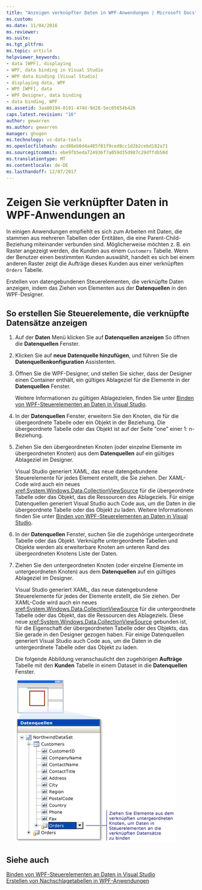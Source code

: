 ```yaml
---
title: "Anzeigen verknüpfter Daten in WPF-Anwendungen | Microsoft Docs"
ms.custom: 
ms.date: 11/04/2016
ms.reviewer: 
ms.suite: 
ms.tgt_pltfrm: 
ms.topic: article
helpviewer_keywords:
- data [WPF], displaying
- WPF, data binding in Visual Studio
- WPF data binding [Visual Studio]
- displaying data, WPF
- WPF [WPF], data
- WPF Designer, data binding
- data binding, WPF
ms.assetid: 3aa80194-0191-474d-9d28-5ec05654b426
caps.latest.revision: "16"
author: gewarren
ms.author: gewarren
manager: ghogen
ms.technology: vs-data-tools
ms.openlocfilehash: acd88eb0d4a485f01f9ced8cc1d2b2cebd182a71
ms.sourcegitcommit: ebe9fb5eda724936f7a059d35d987c29dffdb50d
ms.translationtype: MT
ms.contentlocale: de-DE
ms.lasthandoff: 12/07/2017
---
```

# <a name="display-related-data-in-wpf-applications"></a>Zeigen Sie verknüpfter Daten in WPF-Anwendungen an
In einigen Anwendungen empfiehlt es sich zum Arbeiten mit Daten, die stammen aus mehreren Tabellen oder Entitäten, die eine Parent-Child-Beziehung miteinander verbunden sind. Möglicherweise möchten z. B. ein Raster angezeigt werden, die Kunden aus einem `Customers` Tabelle. Wenn der Benutzer einen bestimmten Kunden auswählt, handelt es sich bei einem anderen Raster zeigt die Aufträge dieses Kunden aus einer verknüpften `Orders` Tabelle.

Erstellen von datengebundenen Steuerelementen, die verknüpfte Daten anzeigen, indem das Ziehen von Elementen aus der **Datenquellen** in den WPF-Designer.

## <a name="to-create-controls-that-display-related-records"></a>So erstellen Sie Steuerelemente, die verknüpfte Datensätze anzeigen

1. Auf der **Daten** Menü klicken Sie auf **Datenquellen anzeigen** So öffnen die **Datenquellen** Fenster.

2. Klicken Sie auf **neue Datenquelle hinzufügen**, und führen Sie die **Datenquellenkonfiguration** Assistenten.

3. Öffnen Sie die WPF-Designer, und stellen Sie sicher, dass der Designer einen Container enthält, ein gültiges Ablageziel für die Elemente in der **Datenquellen** Fenster.

     Weitere Informationen zu gültigen Ablagezielen, finden Sie unter [Binden von WPF-Steuerelementen an Daten in Visual Studio](../data-tools/bind-wpf-controls-to-data-in-visual-studio.md).

4. In der **Datenquellen** Fenster, erweitern Sie den Knoten, die für die übergeordnete Tabelle oder ein Objekt in der Beziehung. Die übergeordnete Tabelle oder das Objekt ist auf der Seite "one" einer 1: n-Beziehung.

5. Ziehen Sie den übergeordneten Knoten (oder einzelne Elemente im übergeordneten Knoten) aus dem **Datenquellen** auf ein gültiges Ablageziel im Designer.

     Visual Studio generiert XAML, das neue datengebundene Steuerelemente für jedes Element erstellt, die Sie ziehen. Der XAML-Code wird auch ein neues <xref:System.Windows.Data.CollectionViewSource> für die übergeordnete Tabelle oder das Objekt, das die Ressourcen des Ablageziels. Für einige Datenquellen generiert Visual Studio auch Code aus, um die Daten in die übergeordnete Tabelle oder das Objekt zu laden. Weitere Informationen finden Sie unter [Binden von WPF-Steuerelementen an Daten in Visual Studio](../data-tools/bind-wpf-controls-to-data-in-visual-studio.md).

6. In der **Datenquellen** Fenster, suchen Sie die zugehörige untergeordnete Tabelle oder das Objekt. Verknüpfte untergeordnete Tabellen und Objekte werden als erweiterbare Knoten am unteren Rand des übergeordneten Knotens Liste der Daten.

7. Ziehen Sie den untergeordneten Knoten (oder einzelne Elemente im untergeordneten Knoten) aus dem **Datenquellen** auf ein gültiges Ablageziel im Designer.

     Visual Studio generiert XAML, das neue datengebundene Steuerelemente für jedes der Elemente erstellt, die Sie ziehen. Der XAML-Code wird auch ein neues <xref:System.Windows.Data.CollectionViewSource> für die untergeordnete Tabelle oder das Objekt, das die Ressourcen des Ablageziels. Diese neue <xref:System.Windows.Data.CollectionViewSource> gebunden ist, für die Eigenschaft der übergeordneten Tabelle oder des Objekts, das Sie gerade in den Designer gezogen haben. Für einige Datenquellen generiert Visual Studio auch Code aus, um die Daten in die untergeordnete Tabelle oder das Objekt zu laden.

     Die folgende Abbildung veranschaulicht den zugehörigen **Aufträge** Tabelle mit den **Kunden** Tabelle in einem Dataset in die **Datenquellen** Fenster.

     ![Datenquellenfenster, die mit der Beziehung](../data-tools/media/datasources2.gif "DataSources2")

## <a name="see-also"></a>Siehe auch
[Binden von WPF-Steuerelementen an Daten in Visual Studio](../data-tools/bind-wpf-controls-to-data-in-visual-studio.md)   
[Erstellen von Nachschlagetabellen in WPF-Anwendungen](../data-tools/create-lookup-tables-in-wpf-applications.md)